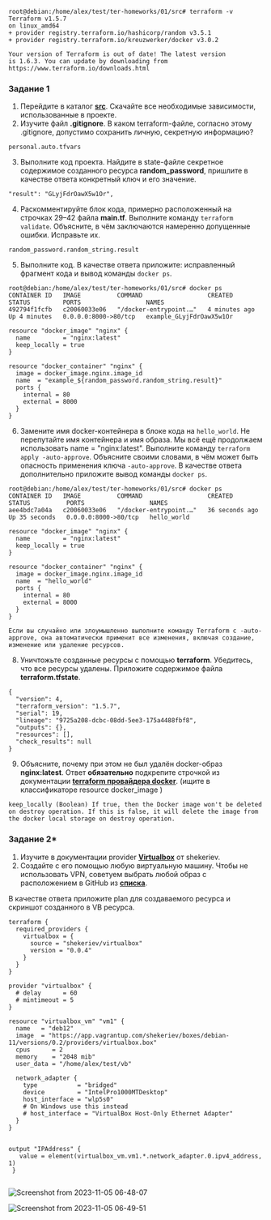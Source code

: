 ```
root@debian:/home/alex/test/ter-homeworks/01/src# terraform -v
Terraform v1.5.7
on linux_amd64
+ provider registry.terraform.io/hashicorp/random v3.5.1
+ provider registry.terraform.io/kreuzwerker/docker v3.0.2

Your version of Terraform is out of date! The latest version
is 1.6.3. You can update by downloading from https://www.terraform.io/downloads.html

```

### Задание 1

1. Перейдите в каталог [**src**](https://github.com/netology-code/ter-homeworks/tree/main/01/src). Скачайте все необходимые зависимости, использованные в проекте. 
2. Изучите файл **.gitignore**. В каком terraform-файле, согласно этому .gitignore, допустимо сохранить личную, секретную информацию?
```
personal.auto.tfvars
```
3. Выполните код проекта. Найдите  в state-файле секретное содержимое созданного ресурса **random_password**, пришлите в качестве ответа конкретный ключ и его значение.
```
"result": "GLyjFdrOawX5w1Or",
```
4. Раскомментируйте блок кода, примерно расположенный на строчках 29–42 файла **main.tf**.
Выполните команду ```terraform validate```. Объясните, в чём заключаются намеренно допущенные ошибки. Исправьте их.
```
random_password.random_string.result
```
5. Выполните код. В качестве ответа приложите: исправленный фрагмент кода и вывод команды ```docker ps```.
```
root@debian:/home/alex/test/ter-homeworks/01/src# docker ps
CONTAINER ID   IMAGE          COMMAND                  CREATED         STATUS         PORTS                  NAMES
492794f1fcfb   c20060033e06   "/docker-entrypoint.…"   4 minutes ago   Up 4 minutes   0.0.0.0:8000->80/tcp   example_GLyjFdrOawX5w1Or

resource "docker_image" "nginx" {
  name         = "nginx:latest"
  keep_locally = true
}

resource "docker_container" "nginx" {
  image = docker_image.nginx.image_id
  name  = "example_${random_password.random_string.result}"
  ports {
    internal = 80
    external = 8000
  }
}

```

6. Замените имя docker-контейнера в блоке кода на ```hello_world```. Не перепутайте имя контейнера и имя образа. Мы всё ещё продолжаем использовать name = "nginx:latest". Выполните команду ```terraform apply -auto-approve```.
Объясните своими словами, в чём может быть опасность применения ключа  ```-auto-approve```. В качестве ответа дополнительно приложите вывод команды ```docker ps```.
```
root@debian:/home/alex/test/ter-homeworks/01/src# docker ps
CONTAINER ID   IMAGE          COMMAND                  CREATED          STATUS          PORTS                  NAMES
aee4bdc7a04a   c20060033e06   "/docker-entrypoint.…"   36 seconds ago   Up 35 seconds   0.0.0.0:8000->80/tcp   hello_world

resource "docker_image" "nginx" {
  name         = "nginx:latest"
  keep_locally = true
}

resource "docker_container" "nginx" {
  image = docker_image.nginx.image_id
  name  = "hello_world"
  ports {
    internal = 80
    external = 8000
  }
}
```

```
Если вы случайно или злоумышленно выполните команду Terraform с -auto-approve, она автоматически применит все изменения, включая создание, изменение или удаление ресурсов.
```

8. Уничтожьте созданные ресурсы с помощью **terraform**. Убедитесь, что все ресурсы удалены. Приложите содержимое файла **terraform.tfstate**. 
```
{
  "version": 4,
  "terraform_version": "1.5.7",
  "serial": 19,
  "lineage": "9725a208-dcbc-08dd-5ee3-175a4488fbf8",
  "outputs": {},
  "resources": [],
  "check_results": null
}

```
9. Объясните, почему при этом не был удалён docker-образ **nginx:latest**. Ответ **обязательно** подкрепите строчкой из документации [**terraform провайдера docker**](https://docs.comcloud.xyz/providers/kreuzwerker/docker/latest/docs).  (ищите в классификаторе resource docker_image )
```
keep_locally (Boolean) If true, then the Docker image won't be deleted on destroy operation. If this is false, it will delete the image from the docker local storage on destroy operation.
```

### Задание 2*

1. Изучите в документации provider [**Virtualbox**](https://docs.comcloud.xyz/providers/shekeriev/virtualbox/latest/docs) от 
shekeriev.
2. Создайте с его помощью любую виртуальную машину. Чтобы не использовать VPN, советуем выбрать любой образ с расположением в GitHub из [**списка**](https://www.vagrantbox.es/).

В качестве ответа приложите plan для создаваемого ресурса и скриншот созданного в VB ресурса. 



```
terraform {
  required_providers {
    virtualbox = {
      source = "shekeriev/virtualbox"
      version = "0.0.4"
    }
  }
}

provider "virtualbox" {
  # delay      = 60
  # mintimeout = 5
}

resource "virtualbox_vm" "vm1" {
  name   = "deb12"
  image  = "https://app.vagrantup.com/shekeriev/boxes/debian-11/versions/0.2/providers/virtualbox.box"
  cpus      = 2
  memory    = "2048 mib"
  user_data = "/home/alex/test/vb"

  network_adapter {
    type           = "bridged"
    device         = "IntelPro1000MTDesktop"
    host_interface = "wlp5s0"
    # On Windows use this instead
    # host_interface = "VirtualBox Host-Only Ethernet Adapter"
  }
}


output "IPAddress" {
   value = element(virtualbox_vm.vm1.*.network_adapter.0.ipv4_address, 1)
 }
 
```

![Screenshot from 2023-11-05 06-48-07](https://github.com/alexnet123/homeworks/assets/75438030/24b7ac77-f861-4d5e-b04a-e8cd2c700b42)

![Screenshot from 2023-11-05 06-49-51](https://github.com/alexnet123/homeworks/assets/75438030/9485ace4-1d15-4e4b-9325-f3ad738992d4)
